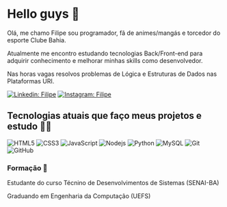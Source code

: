 # Hello guys 🖖


Olá, me chamo Filipe sou programador, fã de animes/mangás e torcedor do esporte Clube Bahia.

Atualmente me encontro estudando tecnologias Back/Front-end para adquirir conhecimento e melhorar minhas skills como desenvolvedor.

Nas horas vagas resolvos problemas de Lógica e Estruturas de Dados nas Plataformas URI.


[![Linkedin: Filipe](https://img.shields.io/badge/-Linkedin-blue?style=flat-square&logo=Linkedin&logoColor=white&link=https://www.linkedin.com/in/filipe-pereira-7137991a6/)]()
[![Instagram: Filipe](https://img.shields.io/badge/-Instagram-orange?style=flat-square&logo=Instagram&logoColor=white&link=https://www.instagram.com/lipee.dev/)]()


## Tecnologias atuais que faço meus projetos e estudo 👨‍💻 

![HTML5](https://img.shields.io/badge/-HTML5-E34F26?style=flat-square&logo=html5&logoColor=white)
![CSS3](https://img.shields.io/badge/-CSS3-lightgrey?style=flat-square&logo=css3)
![JavaScript](https://img.shields.io/badge/-JavaScript-black?style=flat-square&logo=javascript)
![Nodejs](https://img.shields.io/badge/-Nodejs-brightgreen?style=flat-square&logo=Node.js&logoColor=white)
![Python](https://img.shields.io/badge/-Python-yellow?style=flat-square&logo=python)
![MySQL](https://img.shields.io/badge/-MySQL-4479A1?style=flat-square&logo=mysql&logoColor=white)
![Git](https://img.shields.io/badge/-Git-black?style=flat-square&logo=git)
![GitHub](https://img.shields.io/badge/-GitHub-181717?style=flat-square&logo=github)

### Formação 📗

Estudante do curso Técnino de Desenvolvimentos de Sistemas (SENAI-BA)

Graduando em Engenharia da Computação (UEFS)

